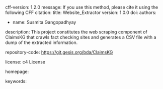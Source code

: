 cff-version: 1.2.0
message: If you use this method, please cite it using the following CFF citation:
title: Website_Extractor
version: 1.0.0
doi: 
authors:
  - name: Susmita Gangopadhyay
    

description: This project constitutes the web scraping component of ClaimsKG that crawls fact checking sites and generates a CSV file with a dump of the extracted information.

repository-code: https://git.gesis.org/bda/ClaimsKG

license: c4 License

homepage: 


keywords:
 
 
